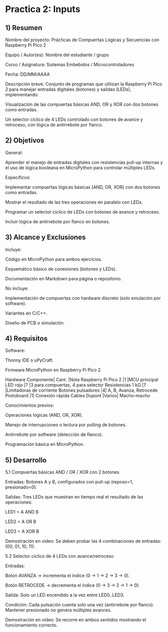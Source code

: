 # Practica 2: Inputs
## 1) Resumen

Nombre del proyecto: Prácticas de Compuertas Lógicas y Secuencias con Raspberry Pi Pico 2

Equipo / Autor(es): Nombre del estudiante / grupo

Curso / Asignatura: Sistemas Embebidos / Microcontroladores

Fecha: DD/MM/AAAA

Descripción breve:
Conjunto de programas que utilizan la Raspberry Pi Pico 2 para manejar entradas digitales (botones) y salidas (LEDs), implementando:

Visualización de las compuertas básicas AND, OR y XOR con dos botones como entradas.

Un selector cíclico de 4 LEDs controlado con botones de avance y retroceso, con lógica de antirrebote por flanco.

## 2) Objetivos
General:

Aprender el manejo de entradas digitales con resistencias pull-up internas y el uso de lógica booleana en MicroPython para controlar múltiples LEDs.

Específicos:

Implementar compuertas lógicas básicas (AND, OR, XOR) con dos botones como entradas.

Mostrar el resultado de las tres operaciones en paralelo con LEDs.

Programar un selector cíclico de LEDs con botones de avance y retroceso.

Incluir lógica de antirrebote por flanco en botones.

## 3) Alcance y Exclusiones
Incluye:

Código en MicroPython para ambos ejercicios.

Esquemático básico de conexiones (botones y LEDs).

Documentación en Markdown para página o repositorio.

No incluye:

Implementación de compuertas con hardware discreto (solo emulación por software).

Variantes en C/C++.

Diseño de PCB o simulación.

## 4) Requisitos
Software:

Thonny IDE o uPyCraft.

Firmware MicroPython en Raspberry Pi Pico 2.

Hardware
Componente|	Cant.	|Nota
Raspberry Pi Pico 2	|1	|MCU principal
LED rojo	|7	|3 para compuertas, 4 para selector
Resistencias 1 kΩ	|7	|Limitadoras de corriente
Botones pulsadores	|4|	A, B, Avanza, Retrocede
Protoboard	|1|	Conexión rápida
Cables Dupont	|Varios|	Macho–macho

Conocimientos previos:

Operaciones lógicas (AND, OR, XOR).

Manejo de interrupciones o lectura por polling de botones.

Antirrebote por software (detección de flanco).

Programación básica en MicroPython.

## 5) Desarrollo
5.1 Compuertas básicas AND / OR / XOR con 2 botones

Entradas: Botones A y B, configurados con pull-up (reposo=1, presionado=0).

Salidas: Tres LEDs que muestran en tiempo real el resultado de las operaciones:

LED1 = A AND B

LED2 = A OR B

LED3 = A XOR B

Demostración en video: Se deben probar las 4 combinaciones de entradas: (00, 01, 10, 11).

5.2 Selector cíclico de 4 LEDs con avance/retroceso

Entradas:

Botón AVANZA → incrementa el índice (0 → 1 → 2 → 3 → 0).

Botón RETROCEDE → decrementa el índice (0 → 3 → 2 → 1 → 0).

Salida: Solo un LED encendido a la vez entre LED0..LED3.

Condición: Cada pulsación cuenta solo una vez (antirrebote por flanco). Mantener presionado no genera múltiples avances.

Demostración en video: Se recorre en ambos sentidos mostrando el funcionamiento correcto.